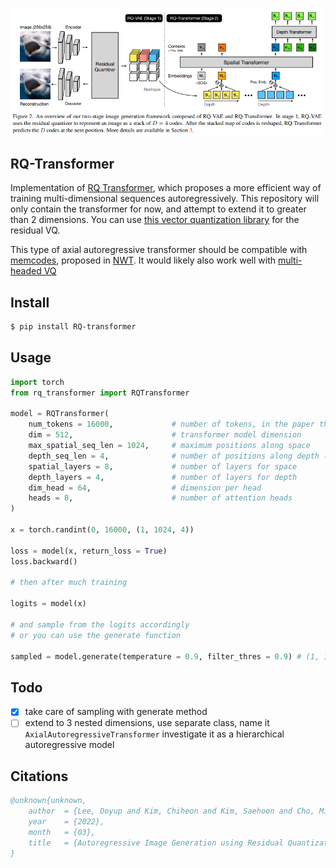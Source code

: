 <img src="./rq-transformer.png" width="500px"></img>

## RQ-Transformer

Implementation of <a href="https://arxiv.org/abs/2203.01941">RQ Transformer</a>, which proposes a more efficient way of training multi-dimensional sequences autoregressively. This repository will only contain the transformer for now, and attempt to extend it to greater than 2 dimensions. You can use <a href="https://github.com/lucidrains/vector-quantize-pytorch#residual-vq">this vector quantization library</a> for the residual VQ.

This type of axial autoregressive transformer should be compatible with <a href="https://github.com/lucidrains/nwt-pytorch">memcodes</a>, proposed in <a href="https://arxiv.org/abs/2106.04283">NWT</a>. It would likely also work well with <a href="https://github.com/lucidrains/vector-quantize-pytorch#multi-headed-vq">multi-headed VQ</a>

## Install

```bash
$ pip install RQ-transformer
```

## Usage

```python
import torch
from rq_transformer import RQTransformer

model = RQTransformer(
    num_tokens = 16000,             # number of tokens, in the paper they had a codebook size of 16k
    dim = 512,                      # transformer model dimension
    max_spatial_seq_len = 1024,     # maximum positions along space
    depth_seq_len = 4,              # number of positions along depth (residual quantizations in paper)
    spatial_layers = 8,             # number of layers for space
    depth_layers = 4,               # number of layers for depth
    dim_head = 64,                  # dimension per head
    heads = 8,                      # number of attention heads
)

x = torch.randint(0, 16000, (1, 1024, 4))

loss = model(x, return_loss = True)
loss.backward()

# then after much training

logits = model(x)

# and sample from the logits accordingly
# or you can use the generate function

sampled = model.generate(temperature = 0.9, filter_thres = 0.9) # (1, 1024, 4)
```

## Todo

- [x] take care of sampling with generate method
- [ ] extend to 3 nested dimensions, use separate class, name it `AxialAutoregressiveTransformer` investigate it as a hierarchical autoregressive model

## Citations

```bibtex
@unknown{unknown,
    author  = {Lee, Doyup and Kim, Chiheon and Kim, Saehoon and Cho, Minsu and Han, Wook-Shin},
    year    = {2022},
    month   = {03},
    title   = {Autoregressive Image Generation using Residual Quantization}
}
```
